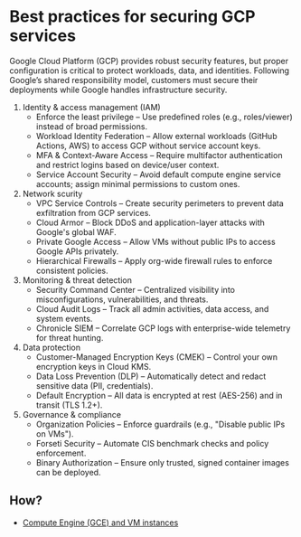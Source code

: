 # Best practices for securing GCP services

Google Cloud Platform (GCP) provides robust security features, but proper configuration is critical to protect 
workloads, data, and identities. Following Google’s shared responsibility model, customers must secure their 
deployments while Google handles infrastructure security.

1. Identity & access management (IAM)
   * Enforce the least privilege – Use predefined roles (e.g., roles/viewer) instead of broad permissions.
   * Workload Identity Federation – Allow external workloads (GitHub Actions, AWS) to access GCP without service account keys.
   * MFA & Context-Aware Access – Require multifactor authentication and restrict logins based on device/user context.
   * Service Account Security – Avoid default compute engine service accounts; assign minimal permissions to custom ones.
2. Network scurity
   * VPC Service Controls – Create security perimeters to prevent data exfiltration from GCP services.
   * Cloud Armor – Block DDoS and application-layer attacks with Google's global WAF.
   * Private Google Access – Allow VMs without public IPs to access Google APIs privately.
   * Hierarchical Firewalls – Apply org-wide firewall rules to enforce consistent policies.
3. Monitoring & threat detection
   * Security Command Center – Centralized visibility into misconfigurations, vulnerabilities, and threats.
   * Cloud Audit Logs – Track all admin activities, data access, and system events.
   * Chronicle SIEM – Correlate GCP logs with enterprise-wide telemetry for threat hunting.
4. Data protection
   * Customer-Managed Encryption Keys (CMEK) – Control your own encryption keys in Cloud KMS.
   * Data Loss Prevention (DLP) – Automatically detect and redact sensitive data (PII, credentials).
   * Default Encryption – All data is encrypted at rest (AES-256) and in transit (TLS 1.2+).
5. Governance & compliance
   * Organization Policies – Enforce guardrails (e.g., "Disable public IPs on VMs").
   * Forseti Security – Automate CIS benchmark checks and policy enforcement.
   * Binary Authorization – Ensure only trusted, signed container images can be deployed.

## How?

* [Compute Engine (GCE) and VM instances](pipeline.md)
